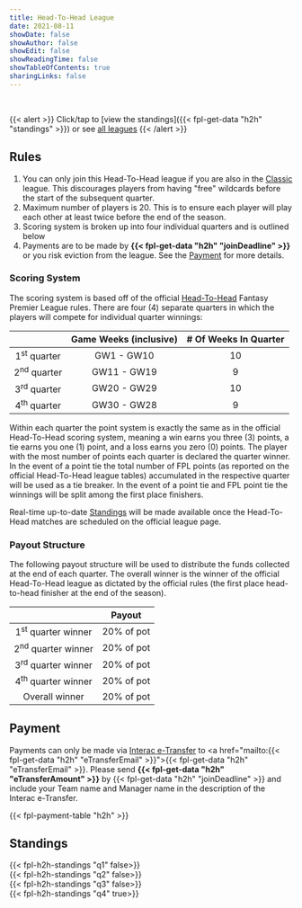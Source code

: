 ```yaml
---
title: Head-To-Head League
date: 2021-08-11
showDate: false
showAuthor: false
showEdit: false
showReadingTime: false
showTableOfContents: true
sharingLinks: false
---
```


<br>

{{< alert >}}
Click/tap to [view the standings]({{< fpl-get-data "h2h" "standings" >}}) or see [all leagues](../)
{{< /alert >}}

## Rules

1. You can only join this Head-To-Head league if you are also in the [Classic](../classic) league. This discourages
players from having "free" wildcards before the start of the subsequent quarter.
2. Maximum number of players is 20. This is to ensure each player will play each other at least twice before the end of
the season.
3. Scoring system is broken up into four individual quarters and is outlined below
4. Payments are to be made by **{{< fpl-get-data "h2h" "joinDeadline" >}}** or you risk eviction from the league.
See the [Payment](#payment) for more details.

### Scoring System

The scoring system is based off of the official [Head-To-Head](https://fantasy.premierleague.com/help/rules) Fantasy
Premier League rules. There are four (4) separate quarters in which the players will compete for individual quarter
winnings:

|                        | Game Weeks (inclusive) | # Of Weeks In Quarter |
|:----------------------:|:----------------------:|:---------------------:|
| 1<sup>st</sup> quarter | GW1 - GW10             | 10                    |
| 2<sup>nd</sup> quarter | GW11 - GW19            | 9                     |
| 3<sup>rd</sup> quarter | GW20 - GW29            | 10                    |
| 4<sup>th</sup> quarter | GW30 - GW28            | 9                     |


Within each quarter the point system is exactly the same as in the official Head-To-Head scoring system, meaning a win
earns you three (3) points, a tie earns you one (1) point, and a loss earns you zero (0) points. The player with the
most number of points each quarter is declared the quarter winner. In the event of a point tie the total number of FPL
points (as reported on the official Head-To-Head league tables) accumulated in the respective quarter will be used as a
tie breaker. In the event of a point tie and FPL point tie the winnings will be split among the first place finishers.

Real-time up-to-date [Standings](#standings) will be made available once the Head-To-Head matches are scheduled on the
official league page.

### Payout Structure

The following payout structure will be used to distribute the funds collected at the end of each quarter. The overall
winner is the winner of the official Head-To-Head league as dictated by the official rules (the first place head-to-head
finisher at the end of the season).

|                               | Payout       | 
|:-----------------------------:|:------------:|
| 1<sup>st</sup> quarter winner | 20% of pot   |
| 2<sup>nd</sup> quarter winner | 20% of pot   |
| 3<sup>rd</sup> quarter winner | 20% of pot   |
| 4<sup>th</sup> quarter winner | 20% of pot   |
| Overall winner                | 20% of pot   |

## Payment

Payments can only be made via [Interac e-Transfer](https://interac.ca/en/interac-e-transfer-consumer.html) to 
<a href="mailto:{{< fpl-get-data "h2h" "eTransferEmail" >}}">{{< fpl-get-data "h2h" "eTransferEmail" >}}</a>.
Please send **{{< fpl-get-data "h2h" "eTransferAmount" >}}** by {{< fpl-get-data "h2h" "joinDeadline" >}} and
include your Team name and Manager name in the description of the Interac e-Transfer.

{{< fpl-payment-table "h2h" >}}

## Standings

{{< fpl-h2h-standings "q1" false>}}
<br>
{{< fpl-h2h-standings "q2" false>}}
<br>
{{< fpl-h2h-standings "q3" false>}}
<br>
{{< fpl-h2h-standings "q4" true>}}
